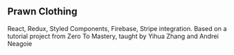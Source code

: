 ## Prawn Clothing

React, Redux, Styled Components, Firebase, Stripe integration. Based on a tutorial project from Zero To Mastery, taught by Yihua Zhang and Andrei Neagoie
